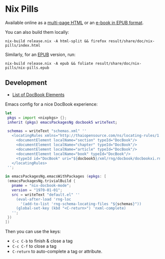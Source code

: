 # Nix Pills

Available online as a [multi-page HTML](https://nixos.org/guides/nix-pills/) or an [e-book in EPUB format](https://nixos.org/guides/nix-pills/nix-pills.epub).

You can also build them locally:

    nix-build release.nix -A html-split && firefox result/share/doc/nix-pills/index.html

Similarly, for an [EPUB](https://www.w3.org/publishing/epub32/) version, run:

    nix-build release.nix -A epub && foliate result/share/doc/nix-pills/nix-pills.epub

## Development

 - [List of DocBook Elements](https://tdg.docbook.org/tdg/5.2/part2.html)

Emacs config for a nice DocBook experience:

 ```nix
 let
  pkgs = import <nixpkgs> {};
  inherit (pkgs) emacsPackagesNg docbook5 writeText;

  schemas = writeText "schemas.xml" ''
    <locatingRules xmlns="http://thaiopensource.com/ns/locating-rules/1.0">
      <documentElement localName="section" typeId="DocBook"/>
      <documentElement localName="chapter" typeId="DocBook"/>
      <documentElement localName="article" typeId="DocBook"/>
      <documentElement localName="book" typeId="DocBook"/>
      <typeId id="DocBook" uri="${docbook5}/xml/rng/docbook/docbookxi.rnc" />
    </locatingRules>
  '';

in emacsPackagesNg.emacsWithPackages (epkgs: [
  (emacsPackagesNg.trivialBuild {
    pname = "nix-docbook-mode";
    version = "1970-01-01";
    src = writeText "default.el" ''
      (eval-after-load 'rng-loc
        '(add-to-list 'rng-schema-locating-files "${schemas}"))
      (global-set-key (kbd "<C-return>") 'nxml-complete)
    '';
  })
])
```

Then you can use the keys:


 - `C-c C-b` to finish & close a tag
 - `C-c C-f` to close a tag
 - `C-return` to auto-complete a tag or attribute.
